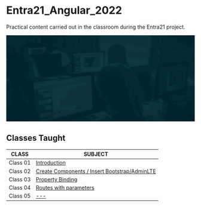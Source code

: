 # Entra21_Angular_2022
Practical content carried out in the classroom during the Entra21 project.

![Gif Entra21](./gif/entra21.gif)

## Classes Taught

| CLASS | SUBJECT |
|------|---------|
|Class 01|[ Introduction ]()|
|Class 02|[ Create Components / Insert Bootstrap/AdminLTE ]()|
|Class 03|[ Property Binding ]()|
|Class 04|[ Routes with parameters ]()|
|Class 05|[ --- ]()|
